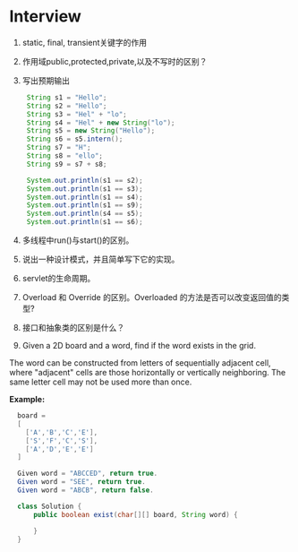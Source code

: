 # Interview

1. static, final, transient关键字的作用

2. 作用域public,protected,private,以及不写时的区别？

3. 写出预期输出

   ```java
    String s1 = "Hello";
    String s2 = "Hello";
    String s3 = "Hel" + "lo";
    String s4 = "Hel" + new String("lo");
    String s5 = new String("Hello");
    String s6 = s5.intern();
    String s7 = "H";
    String s8 = "ello";
    String s9 = s7 + s8;

    System.out.println(s1 == s2);  
    System.out.println(s1 == s3);  
    System.out.println(s1 == s4);
    System.out.println(s1 == s9);
    System.out.println(s4 == s5);
    System.out.println(s1 == s6);
   ```

4. 多线程中run()与start()的区别。

5. 说出一种设计模式，并且简单写下它的实现。

6. servlet的生命周期。

7. Overload 和 Override 的区别。Overloaded 的方法是否可以改变返回值的类型?

8. 接口和抽象类的区别是什么？

9. Given a 2D board and a word, find if the word exists in the grid.

  The word can be constructed from letters of sequentially adjacent cell, where "adjacent" cells are those horizontally or vertically neighboring. The same letter cell may not be used more than once.

  **Example:**

  ```java
    board =
    [
      ['A','B','C','E'],
      ['S','F','C','S'],
      ['A','D','E','E']
    ]

    Given word = "ABCCED", return true.
    Given word = "SEE", return true.
    Given word = "ABCB", return false.
  ```

  ```java
    class Solution {
        public boolean exist(char[][] board, String word) {

        }
    }
  ```
  